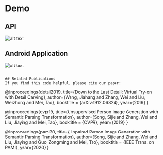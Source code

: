 # Demo
## API
![alt text](https://github.com/kishorkuttan/Deep-Virtual-Try-On/blob/master/flask_demo.gif)

## Android Application
![alt text](https://github.com/kishorkuttan/Deep-Virtual-Try-On/blob/master/dvtron_android.gif)

```

## Related Publications
If you find this code helpful, please cite our paper:
```
@inproceedings{detail2019,
  title={Down to the Last Detail: Virtual Try-on with Detail Carving},
  author={Wang, Jiahang and Zhang, Wei and Liu, Weizhong and Mei, Tao},
  booktitle = {arXiv:1912.06324},
  year={2019}
}

@inproceedings{cvpr19,
  title={Unsupervised Person Image Generation with Semantic Parsing Transformation},
  author={Song, Sijie and Zhang, Wei and Liu, Jiaying and Mei, Tao},
  booktitle = {CVPR},
  year={2019}
}

@inproceedings{pami20,
  title={Unpaired Person Image Generation with Semantic Parsing Transformation},
  author={Song, Sijie and Zhang, Wei and Liu, Jiaying and Guo, Zongming and Mei, Tao},
  booktitle = {IEEE Trans. on PAMI},
  year={2020}
}

```
